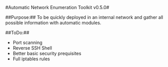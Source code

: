 #Automatic Network Enumeration Toolkit v0.5.0#

##Purpose:##
To be quickly deployed in an internal network and gather all possible information with automatic modules.

##ToDo:##
* Port scanning
* Reverse SSH Shell
* Better basic security prequisites
* Full iptables rules
